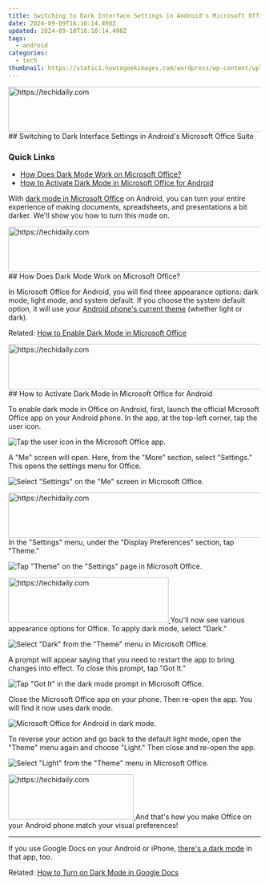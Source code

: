 ```yaml
---
title: Switching to Dark Interface Settings in Android's Microsoft Office Suite
date: 2024-09-09T16:10:14.498Z
updated: 2024-09-10T16:10:14.498Z
tags:
  - android
categories:
  - tech
thumbnail: https://static1.howtogeekimages.com/wordpress/wp-content/uploads/2021/08/smartphone-office-365-logo.jpg
---
```


<!-- affiliate ads begin -->
<a href="https://ephamedtechinc.pxf.io/c/5597632/2136619/26400" target="_top" id="2136619">
  <img src="//a.impactradius-go.com/display-ad/26400-2136619" border="0" alt="https://techidaily.com" width="728" height="90"/>
</a>
<img height="0" width="0" src="https://ephamedtechinc.pxf.io/i/5597632/2136619/26400" style="position:absolute;visibility:hidden;" border="0" />
<!-- affiliate ads end -->
## Switching to Dark Interface Settings in Android's Microsoft Office Suite

### Quick Links

* [How Does Dark Mode Work on Microsoft Office?](https://hardware-updates.techidaily.com/linksys-ae1200-the-easy-peasy-guide-to-securing-your-wifi-driver-download/)
* [How to Activate Dark Mode in Microsoft Office for Android](https://screen-video-capture.techidaily.com/new-capturing-screenshots-like-a-pro-the-best-recorder-reviews-for-2024/)

 With [dark mode in Microsoft Office](https://youtube-help.techidaily.com/2024-approved-exploring-biggest-fifa-footage-trends-in-graphics/) on Android, you can turn your entire experience of making documents, spreadsheets, and presentations a bit darker. We'll show you how to turn this mode on.

<!-- affiliate ads begin -->
<a href="https://ephamedtechinc.pxf.io/c/5597632/2135474/26400" target="_top" id="2135474">
  <img src="//a.impactradius-go.com/display-ad/26400-2135474" border="0" alt="https://techidaily.com" width="600" height="90"/>
</a>
<img height="0" width="0" src="https://ephamedtechinc.pxf.io/i/5597632/2135474/26400" style="position:absolute;visibility:hidden;" border="0" />
<!-- affiliate ads end -->
##  How Does Dark Mode Work on Microsoft Office?

 In Microsoft Office for Android, you will find three appearance options: dark mode, light mode, and system default. If you choose the system default option, it will use your [Android phone's current theme](https://android-unlock.techidaily.com/in-2024-how-to-change-vivo-lock-screen-clock-in-seconds-by-drfone-android/) (whether light or dark).

Related: [How to Enable Dark Mode in Microsoft Office](https://youtube-help.techidaily.com/2024-approved-exploring-biggest-fifa-footage-trends-in-graphics/) 

<!-- affiliate ads begin -->
<a href="https://appsumo.8odi.net/c/5597632/2118322/7443" target="_top" id="2118322">
  <img src="//a.impactradius-go.com/display-ad/7443-2118322" border="0" alt="https://techidaily.com" width="728" height="90"/>
</a>
<img height="0" width="0" src="https://appsumo.8odi.net/i/5597632/2118322/7443" style="position:absolute;visibility:hidden;" border="0" />
<!-- affiliate ads end -->
##  How to Activate Dark Mode in Microsoft Office for Android

 To enable dark mode in Office on Android, first, launch the official Microsoft Office app on your Android phone. In the app, at the top-left corner, tap the user icon.

![Tap the user icon in the Microsoft Office app.](https://static1.howtogeekimages.com/wordpress/wp-content/uploads/2021/08/1-office-user-icon.png) 

 A "Me" screen will open. Here, from the "More" section, select "Settings." This opens the settings menu for Office.

![Select "Settings" on the "Me" screen in Microsoft Office.](https://static1.howtogeekimages.com/wordpress/wp-content/uploads/2021/08/2-office-settings.png) 

<!-- affiliate ads begin -->
<a href="https://aidotcom.pxf.io/c/5597632/2129043/19576" target="_top" id="2129043">
  <img src="//a.impactradius-go.com/display-ad/19576-2129043" border="0" alt="https://techidaily.com" width="728" height="90"/>
</a>
<img height="0" width="0" src="https://aidotcom.pxf.io/i/5597632/2129043/19576" style="position:absolute;visibility:hidden;" border="0" />
<!-- affiliate ads end -->
 In the "Settings" menu, under the "Display Preferences" section, tap "Theme."

![Tap "Theme" on the "Settings" page in Microsoft Office.](https://static1.howtogeekimages.com/wordpress/wp-content/uploads/2021/08/3-office-theme.png) 

<!-- affiliate ads begin -->
<a href="https://wigfever.sjv.io/c/5597632/2014848/22899" target="_top" id="2014848">
  <img src="//a.impactradius-go.com/display-ad/22899-2014848" border="0" alt="https://techidaily.com" width="320" height="90"/>
</a>
<img height="0" width="0" src="https://wigfever.sjv.io/i/5597632/2014848/22899" style="position:absolute;visibility:hidden;" border="0" />
<!-- affiliate ads end -->
 You'll now see various appearance options for Office. To apply dark mode, select "Dark."

![Select "Dark" from the "Theme" menu in Microsoft Office.](https://static1.howtogeekimages.com/wordpress/wp-content/uploads/2021/08/4-office-dark-mode.png) 

 A prompt will appear saying that you need to restart the app to bring changes into effect. To close this prompt, tap "Got It."

![Tap "Got It" in the dark mode prompt in Microsoft Office.](https://static1.howtogeekimages.com/wordpress/wp-content/uploads/2021/08/5-office-dark-mode-prompt.png) 

 Close the Microsoft Office app on your phone. Then re-open the app. You will find it now uses dark mode.

![Microsoft Office for Android in dark mode.](https://static1.howtogeekimages.com/wordpress/wp-content/uploads/2021/08/6-office-in-dark-mode.png) 

 To reverse your action and go back to the default light mode, open the "Theme" menu again and choose "Light." Then close and re-open the app.

![Select "Light" from the "Theme" menu in Microsoft Office.](https://static1.howtogeekimages.com/wordpress/wp-content/uploads/2021/08/7-office-light-mode.png) 

<!-- affiliate ads begin -->
<a href="https://review-au.sjv.io/c/5597632/2098705/14409" target="_top" id="2098705">
  <img src="//a.impactradius-go.com/display-ad/14409-2098705" border="0" alt="https://techidaily.com" width="250" height="90"/>
</a>
<img height="0" width="0" src="https://review-au.sjv.io/i/5597632/2098705/14409" style="position:absolute;visibility:hidden;" border="0" />
<!-- affiliate ads end -->
 And that's how you make Office on your Android phone match your visual preferences!

---

 If you use Google Docs on your Android or iPhone, [there's a dark mode](https://unlock-android.techidaily.com/a-perfect-guide-to-remove-or-disable-google-smart-lock-on-vivo-y100-5g-by-drfone-android/) in that app, too.

Related: [How to Turn on Dark Mode in Google Docs](https://unlock-android.techidaily.com/a-perfect-guide-to-remove-or-disable-google-smart-lock-on-vivo-y100-5g-by-drfone-android/)

<ins class="adsbygoogle"
     style="display:block"
     data-ad-format="autorelaxed"
     data-ad-client="ca-pub-7571918770474297"
     data-ad-slot="1223367746"></ins>



<ins class="adsbygoogle"
     style="display:block"
     data-ad-client="ca-pub-7571918770474297"
     data-ad-slot="8358498916"
     data-ad-format="auto"
     data-full-width-responsive="true"></ins>


